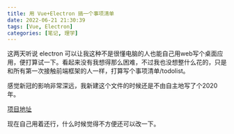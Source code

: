 ```yaml
---
title: 用 Vue+Electron 搞一个事项清单
date: 2022-06-21 21:30:39
tags: [Vue, Electron]
categories: [笔记, 理学]
---
```

这两天听说 electron 可以让我这种不是很懂电脑的人也能自己用web写个桌面应用，便打算试一下。看起来没有我想得那么困难，不过我也没想整什么花的，只是和所有第一次接触前端框架的人一样，打算写个事项清单/todolist。

<!--more-->

感觉新冠的影响非常深远，我新建这个文件的时候还是不由自主地写了个2020年。

[项目地址](https://github.com/ClaudioMarchisio/todoList_vue)

现在自己用着还行，什么时候觉得不方便还可以改一下。